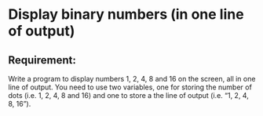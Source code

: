 # Display binary numbers (in one line of output)

## Requirement:

Write a program to display numbers 1, 2, 4, 8 and 16 on the screen, all in
one line of output.
You need to use two variables, one for storing the number of dots
(i.e. 1, 2, 4, 8 and 16) and one to store a the line of output
(i.e. “1, 2, 4, 8, 16”).
